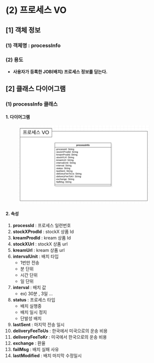 # (2) 프로세스 VO

## \[1] 객체 정보

### (1) 객체명 : processInfo

### (2) 용도

* **사용자가 등록한 JOB(배치) 프로세스 정보를 담는다.**

## \[2] 클래스 다이어그램

### (1) processInfo 클래스

#### 1. 다이어그램&#x20;

<figure><img src="../../../.gitbook/assets/image (2) (2).png" alt=""><figcaption></figcaption></figure>

#### 2. 속성

1. **processId** : 프로세스 일련번호
2. **stockXProdId** : stockX 상품 Id
3. **kreamProdId** : kream 상품 Id
4. **stockXUrl** : stockX 상품 url
5. **kreamUrl** : kream 상품 url
6. **intervalUnit** : 배치 타입
   * 1번만 전송
   * 분 단위
   * 시간 단위
   * 일 단위&#x20;
7. **interval** : 배치 값
   * ex) 30분 , 3일 ...
8. **status** : 프로세스 타입
   * 배치 실행중
   * 배치 일시 정지
   * 단발성 배치
9. **lastSent** : 마지막 전송 일시
10. **deliveryFeeToUs** : 한국에서 미국으로의 운송 비용
11. **deliveryFeeToKr** : 미국에서 한국으로의 운송 비용
12. **exchange** : 환율
13. **failMsg** : 배치 실패 사유
14. **lastModified** : 배치 마지막 수정일시
